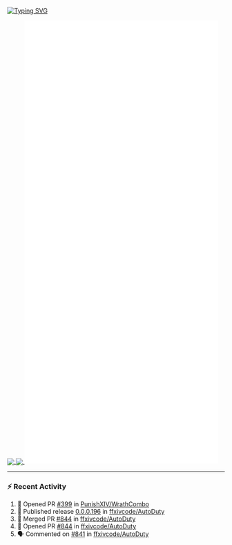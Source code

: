 [![Typing SVG](https://readme-typing-svg.demolab.com?font=Fira+Code&duration=1000&pause=1000&multiline=true&repeat=false&width=435&lines=Simon+Latusek+%7C+Gameplay+Engineer)](https://git.io/typing-svg)

<a href="https://github.com/anuraghazra/github-readme-stats">
  <img height=200 align="center" src="https://github-readme-stats.vercel.app/api?username=erdelf&theme=radical" />
</a>
<a href="https://github.com/anuraghazra/convoychat">
  <img height=200 align="center" src="https://streak-stats.demolab.com?user=erdelf&theme=radical&mode=weekly" />
</a>

<picture>
  <img src="/github-metrics.svg" alt="Metrics">
</picture>

---

### :zap: Recent Activity
<!--START_SECTION:activity-->
1. 💪 Opened PR [#399](https://github.com/PunishXIV/WrathCombo/pull/399) in [PunishXIV/WrathCombo](https://github.com/PunishXIV/WrathCombo)
2. 🚀 Published release [0.0.0.196](https://github.com/ffxivcode/AutoDuty/releases/tag/0.0.0.196) in [ffxivcode/AutoDuty](https://github.com/ffxivcode/AutoDuty)
3. 🎉 Merged PR [#844](https://github.com/ffxivcode/AutoDuty/pull/844) in [ffxivcode/AutoDuty](https://github.com/ffxivcode/AutoDuty)
4. 💪 Opened PR [#844](https://github.com/ffxivcode/AutoDuty/pull/844) in [ffxivcode/AutoDuty](https://github.com/ffxivcode/AutoDuty)
5. 🗣 Commented on [#841](https://github.com/ffxivcode/AutoDuty/issues/841#issuecomment-2712630559) in [ffxivcode/AutoDuty](https://github.com/ffxivcode/AutoDuty)
<!--END_SECTION:activity-->

<!--
**erdelf/erdelf** is a ✨ _special_ ✨ repository because its `README.md` (this file) appears on your GitHub profile.

Here are some ideas to get you started:

- 🔭 I’m currently working on ...
- 🌱 I’m currently learning ...
- 👯 I’m looking to collaborate on ...
- 🤔 I’m looking for help with ...
- 💬 Ask me about ...
- 📫 How to reach me: ...
- 😄 Pronouns: ...
- ⚡ Fun fact: ...
-->
